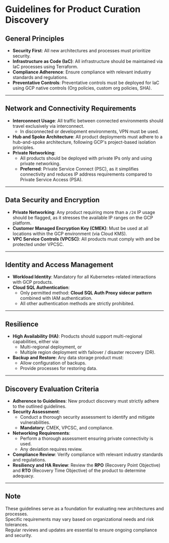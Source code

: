 # Guidelines for Product Curation Discovery

## General Principles
- **Security First**: All new architectures and processes must prioritize security.  
- **Infrastructure as Code (IaC)**: All infrastructure should be maintained via IaC processes using Terraform.  
- **Compliance Adherence**: Ensure compliance with relevant industry standards and regulations.  
- **Preventative Controls**: Preventative controls must be deployed for IaC using GCP native controls (Org policies, custom org policies, SHA).  

---

## Network and Connectivity Requirements
- **Interconnect Usage**: All traffic between connected environments should travel exclusively via interconnect.  
  - In disconnected or development environments, VPN must be used.  
- **Hub and Spoke Architecture**: All product deployments must adhere to a hub-and-spoke architecture, following GCP's project-based isolation principles.  
- **Private Networking**:  
  - All products should be deployed with private IPs only and using private networking.  
  - **Preferred**: Private Service Connect (PSC), as it simplifies connectivity and reduces IP address requirements compared to Private Service Access (PSA).  

---

## Data Security and Encryption
- **Private Networking**: Any product requiring more than a `/24` IP usage should be flagged, as it stresses the available IP ranges on the GCP platform.  
- **Customer Managed Encryption Key (CMEK)**: Must be used at all locations within the GCP environment (via Cloud KMS).  
- **VPC Service Controls (VPCSC)**: All products must comply with and be protected under VPCSC.  

---

## Identity and Access Management
- **Workload Identity**: Mandatory for all Kubernetes-related interactions with GCP products.  
- **Cloud SQL Authentication**:  
  - Only permitted method: **Cloud SQL Auth Proxy sidecar pattern** combined with IAM authentication.  
  - All other authentication methods are strictly prohibited.  

---

## Resilience
- **High Availability (HA)**: Products should support multi-regional capabilities, either via:  
  - Multi-regional deployment, or  
  - Multiple region deployment with failover / disaster recovery (DR).  
- **Backup and Restore**: Any data storage product must:  
  - Allow configuration of backups.  
  - Provide processes for restoring data.  

---

## Discovery Evaluation Criteria
- **Adherence to Guidelines**: New product discovery must strictly adhere to the outlined guidelines.  
- **Security Assessment**:  
  - Conduct a thorough security assessment to identify and mitigate vulnerabilities.  
  - **Mandatory**: CMEK, VPCSC, and compliance.  
- **Networking Requirements**:  
  - Perform a thorough assessment ensuring private connectivity is used.  
  - Any deviation requires review.  
- **Compliance Review**: Verify compliance with relevant industry standards and regulations.  
- **Resiliency and HA Review**: Review the **RPO** (Recovery Point Objective) and **RTO** (Recovery Time Objective) of the product to determine adequacy.  

---

## Note
These guidelines serve as a foundation for evaluating new architectures and processes.  
Specific requirements may vary based on organizational needs and risk tolerances.  
Regular reviews and updates are essential to ensure ongoing compliance and security.  
